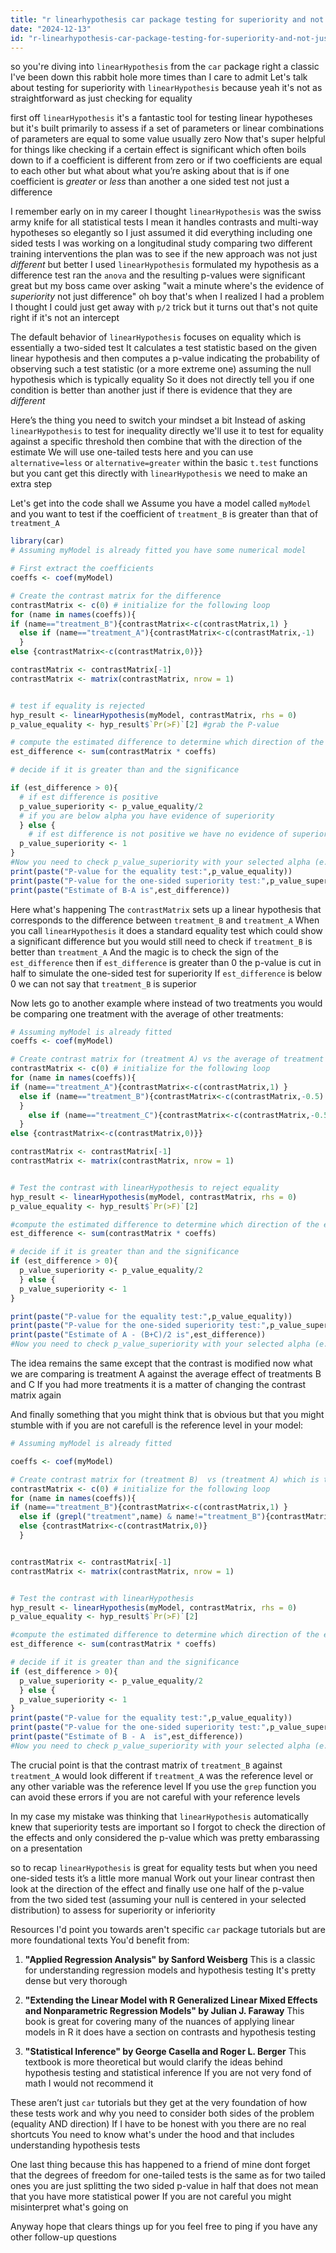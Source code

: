 ```yaml
---
title: "r linearhypothesis car package testing for superiority and not just equality?"
date: "2024-12-13"
id: "r-linearhypothesis-car-package-testing-for-superiority-and-not-just-equality"
---
```


so you're diving into `linearHypothesis` from the `car` package right a classic I've been down this rabbit hole more times than I care to admit Let's talk about testing for superiority with `linearHypothesis` because yeah it's not as straightforward as just checking for equality

 first off `linearHypothesis` it's a fantastic tool for testing linear hypotheses but it's built primarily to assess if a set of parameters or linear combinations of parameters are equal to some value usually zero Now that's super helpful for things like checking if a certain effect is significant which often boils down to if a coefficient is different from zero or if two coefficients are equal to each other but what about what you’re asking about that is if one coefficient is *greater* or *less* than another a one sided test not just a difference

I remember early on in my career I thought `linearHypothesis` was the swiss army knife for all statistical tests I mean it handles contrasts and multi-way hypotheses so elegantly so I just assumed it did everything including one sided tests I was working on a longitudinal study comparing two different training interventions the plan was to see if the new approach was not just *different* but better I used `linearHypothesis` formulated my hypothesis as a difference test ran the `anova` and the resulting p-values were significant great but my boss came over asking "wait a minute where's the evidence of *superiority* not just difference" oh boy that's when I realized I had a problem I thought I could just get away with `p/2` trick but it turns out that's not quite right if it's not an intercept

The default behavior of `linearHypothesis` focuses on equality which is essentially a two-sided test It calculates a test statistic based on the given linear hypothesis and then computes a p-value indicating the probability of observing such a test statistic (or a more extreme one) assuming the null hypothesis which is typically equality So it does not directly tell you if one condition is better than another just if there is evidence that they are *different*

Here’s the thing you need to switch your mindset a bit Instead of asking `linearHypothesis` to test for inequality directly we'll use it to test for equality against a specific threshold then combine that with the direction of the estimate We will use one-tailed tests here and you can use `alternative=less` or `alternative=greater` within the basic `t.test` functions but you cant get this directly with `linearHypothesis` we need to make an extra step

Let's get into the code shall we Assume you have a model called `myModel` and you want to test if the coefficient of `treatment_B` is greater than that of `treatment_A`

```R
library(car)
# Assuming myModel is already fitted you have some numerical model

# First extract the coefficients
coeffs <- coef(myModel)

# Create the contrast matrix for the difference
contrastMatrix <- c(0) # initialize for the following loop
for (name in names(coeffs)){
if (name=="treatment_B"){contrastMatrix<-c(contrastMatrix,1) }
  else if (name=="treatment_A"){contrastMatrix<-c(contrastMatrix,-1)
  }
else {contrastMatrix<-c(contrastMatrix,0)}}

contrastMatrix <- contrastMatrix[-1]
contrastMatrix <- matrix(contrastMatrix, nrow = 1)


# test if equality is rejected
hyp_result <- linearHypothesis(myModel, contrastMatrix, rhs = 0)
p_value_equality <- hyp_result$`Pr(>F)`[2] #grab the P-value

# compute the estimated difference to determine which direction of the effect is significant if any
est_difference <- sum(contrastMatrix * coeffs)

# decide if it is greater than and the significance

if (est_difference > 0){
  # if est difference is positive
  p_value_superiority <- p_value_equality/2
  # if you are below alpha you have evidence of superiority
  } else {
    # if est difference is not positive we have no evidence of superiority
  p_value_superiority <- 1
}
#Now you need to check p_value_superiority with your selected alpha (e.g. 0.05)
print(paste("P-value for the equality test:",p_value_equality))
print(paste("P-value for the one-sided superiority test:",p_value_superiority))
print(paste("Estimate of B-A is",est_difference))

```
Here what's happening The `contrastMatrix` sets up a linear hypothesis that corresponds to the difference between `treatment_B` and `treatment_A` When you call `linearHypothesis` it does a standard equality test which could show a significant difference but you would still need to check if `treatment_B` is better than `treatment_A` And the magic is to check the sign of the `est_difference` then if `est_difference` is greater than 0 the p-value is cut in half to simulate the one-sided test for superiority If `est_difference` is below 0 we can not say that `treatment_B` is superior

Now lets go to another example where instead of two treatments you would be comparing one treatment with the average of other treatments:

```R
# Assuming myModel is already fitted
coeffs <- coef(myModel)

# Create contrast matrix for (treatment A) vs the average of treatment B and C
contrastMatrix <- c(0) # initialize for the following loop
for (name in names(coeffs)){
if (name=="treatment_A"){contrastMatrix<-c(contrastMatrix,1) }
  else if (name=="treatment_B"){contrastMatrix<-c(contrastMatrix,-0.5)
  }
    else if (name=="treatment_C"){contrastMatrix<-c(contrastMatrix,-0.5)
  }
else {contrastMatrix<-c(contrastMatrix,0)}}

contrastMatrix <- contrastMatrix[-1]
contrastMatrix <- matrix(contrastMatrix, nrow = 1)


# Test the contrast with linearHypothesis to reject equality
hyp_result <- linearHypothesis(myModel, contrastMatrix, rhs = 0)
p_value_equality <- hyp_result$`Pr(>F)`[2]

#compute the estimated difference to determine which direction of the effect is significant if any
est_difference <- sum(contrastMatrix * coeffs)

# decide if it is greater than and the significance
if (est_difference > 0){
  p_value_superiority <- p_value_equality/2
  } else {
  p_value_superiority <- 1
}

print(paste("P-value for the equality test:",p_value_equality))
print(paste("P-value for the one-sided superiority test:",p_value_superiority))
print(paste("Estimate of A - (B+C)/2 is",est_difference))
#Now you need to check p_value_superiority with your selected alpha (e.g. 0.05)
```

The idea remains the same except that the contrast is modified now what we are comparing is treatment A against the average effect of treatments B and C If you had more treatments it is a matter of changing the contrast matrix again

And finally something that you might think that is obvious but that you might stumble with if you are not carefull is the reference level in your model:

```R
# Assuming myModel is already fitted

coeffs <- coef(myModel)

# Create contrast matrix for (treatment B)  vs (treatment A) which is the reference
contrastMatrix <- c(0) # initialize for the following loop
for (name in names(coeffs)){
if (name=="treatment_B"){contrastMatrix<-c(contrastMatrix,1) }
  else if (grepl("treatment",name) & name!="treatment_B"){contrastMatrix<-c(contrastMatrix,0)}
  else {contrastMatrix<-c(contrastMatrix,0)}
  }


contrastMatrix <- contrastMatrix[-1]
contrastMatrix <- matrix(contrastMatrix, nrow = 1)


# Test the contrast with linearHypothesis
hyp_result <- linearHypothesis(myModel, contrastMatrix, rhs = 0)
p_value_equality <- hyp_result$`Pr(>F)`[2]

#compute the estimated difference to determine which direction of the effect is significant if any
est_difference <- sum(contrastMatrix * coeffs)

# decide if it is greater than and the significance
if (est_difference > 0){
  p_value_superiority <- p_value_equality/2
  } else {
  p_value_superiority <- 1
}
print(paste("P-value for the equality test:",p_value_equality))
print(paste("P-value for the one-sided superiority test:",p_value_superiority))
print(paste("Estimate of B - A  is",est_difference))
#Now you need to check p_value_superiority with your selected alpha (e.g. 0.05)
```

The crucial point is that the contrast matrix of `treatment_B` against `treatment_A` would look different if `treatment_A` was the reference level or any other variable was the reference level If you use the `grep` function you can avoid these errors if you are not careful with your reference levels

In my case my mistake was thinking that `linearHypothesis` automatically knew that superiority tests are important so I forgot to check the direction of the effects and only considered the p-value which was pretty embarassing on a presentation

 so to recap `linearHypothesis` is great for equality tests but when you need one-sided tests it’s a little more manual Work out your linear contrast then look at the direction of the effect and finally use one half of the p-value from the two sided test (assuming your null is centered in your selected distribution) to assess for superiority or inferiority

Resources I'd point you towards aren't specific `car` package tutorials but are more foundational texts You'd benefit from:

1.  **"Applied Regression Analysis" by Sanford Weisberg** This is a classic for understanding regression models and hypothesis testing It's pretty dense but very thorough

2.  **"Extending the Linear Model with R Generalized Linear Mixed Effects and Nonparametric Regression Models" by Julian J. Faraway** This book is great for covering many of the nuances of applying linear models in R it does have a section on contrasts and hypothesis testing

3. **"Statistical Inference" by George Casella and Roger L. Berger** This textbook is more theoretical but would clarify the ideas behind hypothesis testing and statistical inference If you are not very fond of math I would not recommend it

These aren’t just `car` tutorials but they get at the very foundation of how these tests work and why you need to consider both sides of the problem (equality AND direction) If I have to be honest with you there are no real shortcuts You need to know what's under the hood and that includes understanding hypothesis tests

One last thing because this has happened to a friend of mine dont forget that the degrees of freedom for one-tailed tests is the same as for two tailed ones you are just splitting the two sided p-value in half that does not mean that you have more statistical power If you are not careful you might misinterpret what's going on

Anyway hope that clears things up for you feel free to ping if you have any other follow-up questions
